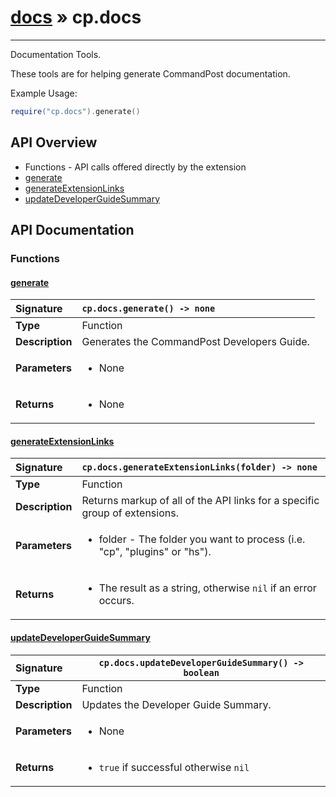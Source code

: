 # [docs](index.md) » cp.docs
---

Documentation Tools.

These tools are for helping generate CommandPost documentation.

Example Usage:
```lua
require("cp.docs").generate()
```

## API Overview
* Functions - API calls offered directly by the extension
 * [generate](#generate)
 * [generateExtensionLinks](#generateextensionlinks)
 * [updateDeveloperGuideSummary](#updatedeveloperguidesummary)

## API Documentation

### Functions

#### [generate](#generate)
| <span style="float: left;">**Signature**</span> | <span style="float: left;">`cp.docs.generate() -> none` </span>                                                          |
| -----------------------------------------------------|---------------------------------------------------------------------------------------------------------|
| **Type**                                             | Function                                                                                         |
| **Description**                                      | Generates the CommandPost Developers Guide.                                                                                         |
| **Parameters**                                       | <ul markdown="1"><li markdown="1">None</li></ul> |
| **Returns**                                          | <ul markdown="1"><li markdown="1">None</li></ul>          |

#### [generateExtensionLinks](#generateextensionlinks)
| <span style="float: left;">**Signature**</span> | <span style="float: left;">`cp.docs.generateExtensionLinks(folder) -> none` </span>                                                          |
| -----------------------------------------------------|---------------------------------------------------------------------------------------------------------|
| **Type**                                             | Function                                                                                         |
| **Description**                                      | Returns markup of all of the API links for a specific group of extensions.                                                                                         |
| **Parameters**                                       | <ul markdown="1"><li markdown="1">folder - The folder you want to process (i.e. "cp", "plugins" or "hs").</li></ul> |
| **Returns**                                          | <ul markdown="1"><li markdown="1">The result as a string, otherwise `nil` if an error occurs.</li></ul>          |

#### [updateDeveloperGuideSummary](#updatedeveloperguidesummary)
| <span style="float: left;">**Signature**</span> | <span style="float: left;">`cp.docs.updateDeveloperGuideSummary() -> boolean` </span>                                                          |
| -----------------------------------------------------|---------------------------------------------------------------------------------------------------------|
| **Type**                                             | Function                                                                                         |
| **Description**                                      | Updates the Developer Guide Summary.                                                                                         |
| **Parameters**                                       | <ul markdown="1"><li markdown="1">None</li></ul> |
| **Returns**                                          | <ul markdown="1"><li markdown="1">`true` if successful otherwise `nil`</li></ul>          |


